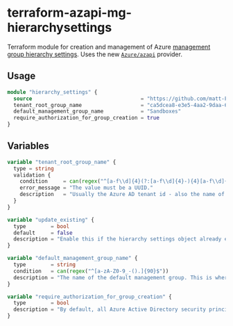 # terraform-azapi-mg-hierarchysettings

Terraform module for creation and management of Azure [management group hierarchy settings][msft_docs_mg_hierarchy_settings].
Uses the new [`Azure/azapi`](https://github.com/Azure/terraform-provider-azapi) provider.


## Usage

```terraform
module "hierarchy_settings" {
  source                                   = "https://github.com/matt-FFFFFF/terraform-azapi-mg-hierarchysettings.git"
  tenant_root_group_name                   = "ca5dcea8-e3e5-4aa2-9daa-629c40251888"
  default_management_group_name            = "Sandboxes"
  require_authorization_for_group_creation = true
}
````

## Variables

```terraform
variable "tenant_root_group_name" {
  type = string
  validation {
    condition     = can(regex("^[a-f\\d]{4}(?:[a-f\\d]{4}-){4}[a-f\\d]{12}$", var.tenant_id))
    error_message = "The value must be a UUID."
    description   = "Usually the Azure AD tenant id - also the name of the tenant root management group"
  }
}

variable "update_existing" {
  type        = bool
  default     = false
  description = "Enable this if the hierarchy settings object already exists and you want to manage it with this module without running `terraform import`."
}

variable "default_management_group_name" {
  type        = string
  condition   = can(regex("^[a-zA-Z0-9_-().]{90}$"))
  description = "The name of the default management group. This is where all newly created subscriptions will be placed unless specified otherwise."
}

variable "require_authorization_for_group_creation" {
  type        = bool
  description = "By default, all Azure Active Directory security principals can create new management groups. When this setting is turned on, security principals must have management group write access to create new management groups."
}
```

[msft_docs_mg_hierarchy_settings]: https://docs.microsoft.com/azure/governance/management-groups/how-to/protect-resource-hierarchy "Microsoft docs - how to protect your resource hierarchy"
